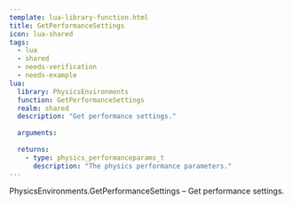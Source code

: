 ```yaml
---
template: lua-library-function.html
title: GetPerformanceSettings
icon: lua-shared
tags:
  - lua
  - shared
  - needs-verification
  - needs-example
lua:
  library: PhysicsEnvironments
  function: GetPerformanceSettings
  realm: shared
  description: "Get performance settings."
  
  arguments:
  
  returns:
    - type: physics_performanceparams_t
      description: "The physics performance parameters."
---
```


<div class="lua__search__keywords">
PhysicsEnvironments.GetPerformanceSettings &#x2013; Get performance settings.
</div>
